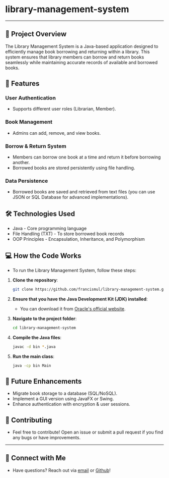 ﻿# library-management-system

---

## :book: Project Overview

The Library Management System is a Java-based application designed to efficiently manage book borrowing and returning within a library. This system ensures that library members can borrow and return books seamlessly while maintaining accurate records of available and borrowed books.

## :rocket: Features

### User Authentication

- Supports different user roles (Librarian, Member).

### Book Management

- Admins can add, remove, and view books.

### Borrow & Return System

- Members can borrow one book at a time and return it before borrowing another.
- Borrowed books are stored persistently using file handling.

### Data Persistence

- Borrowed books are saved and retrieved from text files (you can use JSON or SQL Database for advanced implementations).

## :hammer_and_wrench: Technologies Used

- Java - Core programming language
- File Handling (TXT) - To store borrowed book records
- OOP Principles - Encapsulation, Inheritance, and Polymorphism

## :computer: How the Code Works

- To run the Library Management System, follow these steps:

1. **Clone the repository**:

   ```sh
   git clone https://github.com/francismul/library-management-system.git
   ```

2. **Ensure that you have the Java Development Kit (JDK) installed**:

   - You can download it from [Oracle's official website](https://www.oracle.com/java/technologies/javase-downloads.html).

3. **Navigate to the project folder**:

   ```sh
   cd library-management-system
   ```

4. **Compile the Java files**:

   ```sh
   javac -d bin *.java
   ```

5. **Run the main class**:
   ```sh
   java -cp bin Main
   ```

## :pushpin: Future Enhancements

- Migrate book storage to a database (SQL/NoSQL).
- Implement a GUI version using JavaFX or Swing.
- Enhance authentication with encryption & user sessions.

## :handshake: Contributing

- Feel free to contribute! Open an issue or submit a pull request if you find any bugs or have improvements.

---

## :link: Connect with Me

- Have questions? Reach out via [email](mailto:francismule300@gmail.com) or [Github](https://github.com/francismul)!
